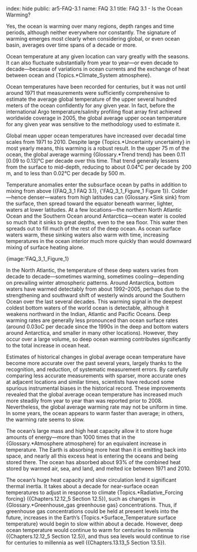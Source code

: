 index: hide
public: ar5-FAQ-3.1
name: FAQ 3.1
title: FAQ 3.1 - Is the Ocean Warming?

Yes, the ocean is warming over many regions, depth ranges and time periods, although neither everywhere nor constantly. The signature of warming emerges most clearly when considering global, or even ocean basin, averages over time spans of a decade or more.

Ocean temperature at any given location can vary greatly with the seasons. It can also fluctuate substantially from year to year—or even decade to decade—because of variations in ocean currents and the exchange of heat between ocean and {Topics.*Climate_System atmosphere}.

Ocean temperatures have been recorded for centuries, but it was not until around 1971 that measurements were sufficiently comprehensive to estimate the average global temperature of the upper several hundred meters of the ocean confidently for any given year. In fact, before the international Argo temperature/salinity profiling float array first achieved worldwide coverage in 2005, the global average upper ocean temperature for any given year was sensitive to the methodology used to estimate it.

Global mean upper ocean temperatures have increased over decadal time scales from 1971 to 2010. Despite large {Topics.*Uncertainty uncertainty} in most yearly means, this warming is a robust result. In the upper 75 m of the ocean, the global average warming {Glossary.*Trend trend} has been 0.11 [0.09 to 0.13]°C per decade over this time. That trend generally lessens from the surface to mid-depth, reducing to about 0.04°C per decade by 200 m, and to less than 0.02°C per decade by 500 m.

Temperature anomalies enter the subsurface ocean by paths in addition to mixing from above ({FAQ_3_1 FAQ 3.1}, {'FAQ_3_1_Figure_1 Figure 1}). Colder—hence denser—waters from high latitudes can {Glossary.*Sink sink} from the surface, then spread toward the equator beneath warmer, lighter, waters at lower latitudes. At a few locations—the northern North Atlantic Ocean and the Southern Ocean around Antarctica—ocean water is cooled so much that it sinks to great depths, even to the sea floor. This water then spreads out to fill much of the rest of the deep ocean. As ocean surface waters warm, these sinking waters also warm with time, increasing temperatures in the ocean interior much more quickly than would downward mixing of surface heating alone.

{image:'FAQ_3_1_Figure_1}

In the North Atlantic, the temperature of these deep waters varies from decade to decade—sometimes warming, sometimes cooling—depending on prevailing winter atmospheric patterns. Around Antarctica, bottom waters have warmed detectably from about 1992–2005, perhaps due to the strengthening and southward shift of westerly winds around the Southern Ocean over the last several decades. This warming signal in the deepest coldest bottom waters of the world ocean is detectable, although it weakens northward in the Indian, Atlantic and Pacific Oceans. Deep warming rates are generally less pronounced than ocean surface rates (around 0.03oC per decade since the 1990s in the deep and bottom waters around Antarctica, and smaller in many other locations). However, they occur over a large volume, so deep ocean warming contributes significantly to the total increase in ocean heat.

Estimates of historical changes in global average ocean temperature have become more accurate over the past several years, largely thanks to the recognition, and reduction, of systematic measurement errors. By carefully comparing less accurate measurements with sparser, more accurate ones at adjacent locations and similar times, scientists have reduced some spurious instrumental biases in the historical record. These improvements revealed that the global average ocean temperature has increased much more steadily from year to year than was reported prior to 2008. Nevertheless, the global average warming rate may not be uniform in time. In some years, the ocean appears to warm faster than average; in others, the warming rate seems to slow.

The ocean’s large mass and high heat capacity allow it to store huge amounts of energy—more than 1000 times that in the {Glossary.*Atmosphere atmosphere} for an equivalent increase in temperature. The Earth is absorbing more heat than it is emitting back into space, and nearly all this excess heat is entering the oceans and being stored there. The ocean has absorbed about 93% of the combined heat stored by warmed air, sea, and land, and melted ice between 1971 and 2010.

The ocean’s huge heat capacity and slow circulation lend it significant thermal inertia. It takes about a decade for near-surface ocean temperatures to adjust in response to climate {Topics.*Radiative_Forcing forcing} ({Chapters.12.12_5 Section 12.5}), such as changes in {Glossary.*Greenhouse_gas greenhouse gas} concentrations. Thus, if greenhouse gas concentrations could be held at present levels into the future, increases in the Earth’s {Topics.*Surface_Temperature surface temperature} would begin to slow within about a decade. However, deep ocean temperature would continue to warm for centuries to millennia ({Chapters.12.12_5 Section 12.5}), and thus sea levels would continue to rise for centuries to millennia as well ({Chapters.13.13_5 Section 13.5}).
